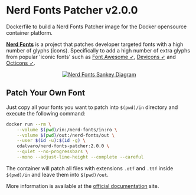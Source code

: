 # Nerd Fonts Patcher v2.0.0

Dockerfile to build a Nerd Fonts Patcher image for the Docker opensource container platform.

[**Nerd Fonts**](https://www.nerdfonts.com) is a project that patches developer targeted fonts with a high number of glyphs (icons).
Specifically to add a high number of extra glyphs from popular 'iconic fonts' such as
[Font Awesome ➶][font-awesome], [Devicons ➶][vorillaz-devicons] and [Octicons ➶][octicons].

<p align="center">
  <a href="https://github.com/ryanoasis/nerd-fonts">
    <img src="https://www.nerdfonts.com/assets/img/sankey-glyphs-combined-diagram.png" alt="Nerd Fonts Sankey Diagram">
  </a>
</p>

## Patch Your Own Font

Just copy all your fonts you want to patch into `$(pwd)/in` directory and execute the following command:

```sh
docker run --rm \
    --volume $(pwd)/in:/nerd-fonts/in:ro \
    --volume $(pwd)/out:/nerd-fonts/out \
    --user $(id -u):$(id -g) \
    cdalvaro/nerd-fonts-patcher:2.0.0 \
    --quiet --no-progressbars \
    --mono --adjust-line-height --complete --careful
```

The container will patch all files with extensions `.otf` and `.ttf` inside `$(pwd)/in` and
leave them into `$(pwd)/out`.

More information is available at the [official documentation][patch-your-own-font] site.

[vorillaz-devicons]:https://vorillaz.github.io/devicons/
[font-awesome]:https://github.com/FortAwesome/Font-Awesome
[octicons]:https://github.com/primer/octicons
[patch-your-own-font]:https://github.com/ryanoasis/nerd-fonts/blob/master/readme.md#option-8-patch-your-own-font
